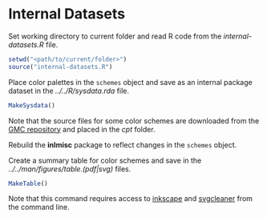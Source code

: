 # Internal Datasets

Set working directory to current folder and read R code from the
*internal-datasets.R* file.

```r
setwd("<path/to/current/folder>")
source("internal-datasets.R")
```

Place color palettes in the `schemes` object and save as an
internal package dataset in the *../../R/sysdata.rda* file.

```r
MakeSysdata()
```

Note that the source files for some color schemes are downloaded from the
[GMC repository](https://github.com/GenericMappingTools/gmt/tree/master/share/cpt)
and placed in the *cpt* folder.

Rebuild the **inlmisc** package to reflect changes in the `schemes` object.

Create a summary table for color schemes and save in the
*../../man/figures/table.(pdf|svg)* files.

```r
MakeTable()
```

Note that this command requires access to [inkscape](https://inkscape.org/) and
[svgcleaner](https://github.com/RazrFalcon/svgcleaner) from the command line.
